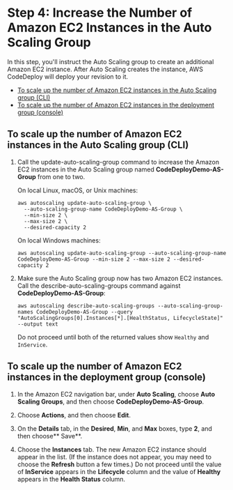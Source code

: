 # Step 4: Increase the Number of Amazon EC2 Instances in the Auto Scaling Group<a name="tutorials-auto-scaling-group-scale-up"></a>

In this step, you'll instruct the Auto Scaling group to create an additional Amazon EC2 instance\. After Auto Scaling creates the instance, AWS CodeDeploy will deploy your revision to it\.


+ [To scale up the number of Amazon EC2 instances in the Auto Scaling group \(CLI\)](#tutorials-auto-scaling-group-scale-up-cli)
+ [To scale up the number of Amazon EC2 instances in the deployment group \(console\)](#tutorials-auto-scaling-group-scale-up-console)

## To scale up the number of Amazon EC2 instances in the Auto Scaling group \(CLI\)<a name="tutorials-auto-scaling-group-scale-up-cli"></a>

1. Call the update\-auto\-scaling\-group command to increase the Amazon EC2 instances in the Auto Scaling group named **CodeDeployDemo\-AS\-Group** from one to two\.

   On local Linux, macOS, or Unix machines:

   ```
   aws autoscaling update-auto-scaling-group \
     --auto-scaling-group-name CodeDeployDemo-AS-Group \
     --min-size 2 \
     --max-size 2 \
     --desired-capacity 2
   ```

   On local Windows machines:

   ```
   aws autoscaling update-auto-scaling-group --auto-scaling-group-name CodeDeployDemo-AS-Group --min-size 2 --max-size 2 --desired-capacity 2
   ```

1. Make sure the Auto Scaling group now has two Amazon EC2 instances\. Call the describe\-auto\-scaling\-groups command against **CodeDeployDemo\-AS\-Group**:

   ```
   aws autoscaling describe-auto-scaling-groups --auto-scaling-group-names CodeDeployDemo-AS-Group --query "AutoScalingGroups[0].Instances[*].[HealthStatus, LifecycleState]" --output text
   ```

   Do not proceed until both of the returned values show `Healthy` and `InService`\.

## To scale up the number of Amazon EC2 instances in the deployment group \(console\)<a name="tutorials-auto-scaling-group-scale-up-console"></a>

1. In the Amazon EC2 navigation bar, under **Auto Scaling**, choose **Auto Scaling Groups**, and then choose **CodeDeployDemo\-AS\-Group**\.

1. Choose **Actions**, and then choose **Edit**\.

1. On the **Details** tab, in the **Desired**, **Min**, and **Max** boxes, type **2**, and then choose** Save**\.

1. Choose the **Instances** tab\. The new Amazon EC2 instance should appear in the list\. \(If the instance does not appear, you may need to choose the **Refresh** button a few times\.\) Do not proceed until the value of **InService** appears in the **Lifecycle** column and the value of **Healthy** appears in the **Health Status** column\.